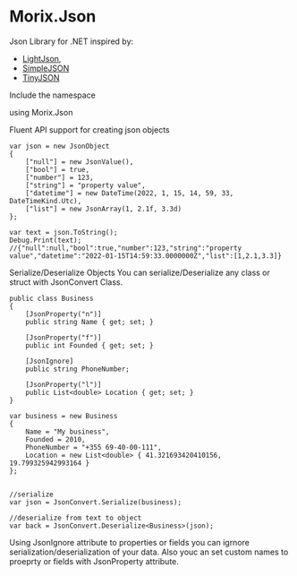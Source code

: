 # Morix.Json
Json Library for .NET inspired by:
- [LightJson](https://github.com/MarcosLopezC/LightJson), 
- [SimpleJSON](https://github.com/Bunny83/SimpleJSON/blob/master/SimpleJSON.cs)
- [TinyJSON](https://github.com/pbhogan/TinyJSON)

Include the namespace

using Morix.Json


Fluent API support for creating json objects

```
var json = new JsonObject
{
	["null"] = new JsonValue(),
	["bool"] = true,
	["number"] = 123,
	["string"] = "property value",
	["datetime"] = new DateTime(2022, 1, 15, 14, 59, 33, DateTimeKind.Utc),
	["list"] = new JsonArray(1, 2.1f, 3.3d)
};

var text = json.ToString();
Debug.Print(text);
//{"null":null,"bool":true,"number":123,"string":"property value","datetime":"2022-01-15T14:59:33.0000000Z","list":[1,2.1,3.3]}
```

Serialize/Deserialize Objects
You can serialize/Deserialize any class or struct with JsonConvert Class.


```
public class Business
{
	[JsonProperty("n")]
	public string Name { get; set; }

	[JsonProperty("f")]
	public int Founded { get; set; }

	[JsonIgnore]
	public string PhoneNumber;
	
	[JsonProperty("l")]
	public List<double> Location { get; set; }
}

var business = new Business
{
	Name = "My business",
	Founded = 2010,
	PhoneNumber = "+355 69-40-00-111",
	Location = new List<double> { 41.321693420410156, 19.799325942993164 }
};


//serialize
var json = JsonConvert.Serialize(business);

//deserialize from text to object
var back = JsonConvert.Deserialize<Business>(json);
  ```
  
Using  JsonIgnore attribute to properties or fields you can igrnore serialization/deserialization of your data.
Also youc an set custom names to proeprty or fields with JsonProperty attribute.


